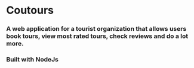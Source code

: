 # Coutours
### A web application for a tourist organization that allows users book tours, view most rated tours, check reviews  and do a lot more.

### Built with NodeJs
